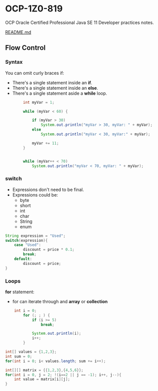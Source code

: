 # OCP-1Z0-819
OCP Oracle Certified Professional Java SE 11 Developer practices notes.

[README.md](../../README.md#flow-control)

## Flow Control

### Syntax 
You can omit curly braces if:
- There's a single statement inside an **if**.
- There's a single statement inside an **else**.
- There's a single statement aside a **while** loop.

````java
        int myVar = 1;

        while (myVar < 60) {

            if (myVar > 30)
                System.out.println("myVar > 30, myVar: " + myVar);
            else
                System.out.println("myVar < 30, myVar:" + myVar);

            myVar += 11;
        }


        while (myVar++ < 70)
            System.out.println("myVar < 70, myVar: " + myVar);
````

### switch
* Expressions don't need to be final.
* Expressions could be:
  *  byte
  *  short
  *  int
  *  char
  *  String
  *  enum

````java
String expression = "Used";
switch(expression){
    case "Used": 
        discount = price * 0.1;
        break;
    default: 
        discount = price;
}
````

### Loops

**for** statement:
- for can iterate through and **array** or **collection**

````java
    int i = 0;
        for (; ; ) {
            if (i >= 5)
                break;

            System.out.println(i);
            i++;
        }
````
````java
int[] values = {1,2,3};
int sum = 0;
for(int i = 0; i< values.length; sum += i++);
````
````java
int[][] matrix = {{1,2,3},{4,5,6}};
for(int i = 0, j = 2; !(i==2 || j == -1); i++, j--){
    int value = matrix[i][j];
}
````



